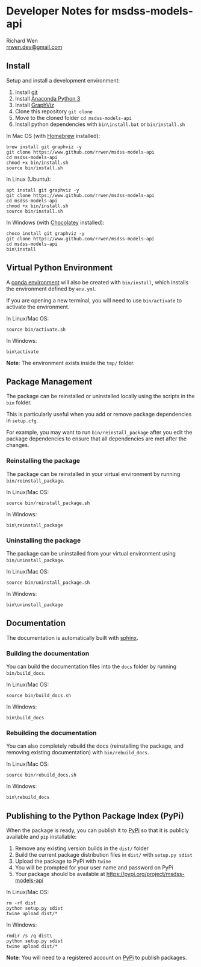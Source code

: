 # Developer Notes for msdss-models-api

Richard Wen  
rrwen.dev@gmail.com

## Install

Setup and install a development environment:

1. Install [git](https://git-scm.com/)
2. Install [Anaconda Python 3](https://www.anaconda.com/distribution/)
3. Install [GraphViz](https://www.graphviz.org/)
4. Clone this repository `git clone`
5. Move to the cloned folder `cd msdss-models-api`
6. Install python dependencies with `bin\install.bat` or `bin/install.sh`

In Mac OS (with [Homebrew](https://brew.sh/) installed):

```
brew install git graphviz -y
git clone https://www.github.com/rrwen/msdss-models-api
cd msdss-models-api
chmod +x bin/install.sh
source bin/install.sh
```

In Linux (Ubuntu):

```
apt install git graphviz -y
git clone https://www.github.com/rrwen/msdss-models-api
cd msdss-models-api
chmod +x bin/install.sh
source bin/install.sh
```

In Windows (with [Chocolatey](https://chocolatey.org/) installed):

```
choco install git graphviz -y
git clone https://www.github.com/rrwen/msdss-models-api
cd msdss-models-api
bin\install
```

## Virtual Python Environment

A [conda environment](https://docs.conda.io/projects/conda/en/latest/user-guide/tasks/manage-environments.html#creating-an-environment-with-commands) will also be created with `bin/install`, which installs the environment defined by `env.yml`.

If you are opening a new terminal, you will need to use `bin/activate` to activate the environment.

In Linux/Mac OS:

```
source bin/activate.sh
```

In Windows:

```
bin\activate
```

**Note**: The environment exists inside the `tmp/` folder.

## Package Management

The package can be reinstalled or uninstalled locally using the scripts in the `bin` folder.

This is particularly useful when you add or remove package dependencies in `setup.cfg`.

For example, you may want to run `bin/reinstall_package` after you edit the package dependencies to ensure that all dependencies are met after the changes.

### Reinstalling the package

The package can be reinstalled in your virtual environment by running `bin/reinstall_package`.

In Linux/Mac OS:

```
source bin/reinstall_package.sh
```

In Windows:

```
bin\reinstall_package
```

### Uninstalling the package

The package can be uninstalled from your virtual environment using `bin/uninstall_package`.

In Linux/Mac OS:

```
source bin/uninstall_package.sh
```

In Windows:

```
bin\uninstall_package
```

## Documentation

The documentation is automatically built with [sphinx](http://www.sphinx-doc.org/en/master/).

### Building the documentation

You can build the documentation files into the `docs` folder by running `bin/build_docs`.

In Linux/Mac OS:

```
source bin/build_docs.sh
```

In Windows:

```
bin\build_docs
```

### Rebuilding the documentation

You can also completely rebuild the docs (reinstalling the package, and removing existing documentation) with `bin/rebuild_docs`.

In Linux/Mac OS:

```
source bin/rebuild_docs.sh
```

In Windows:

```
bin\rebuild_docs
```

## Publishing to the Python Package Index (PyPi)

When the package is ready, you can publish it to [PyPi](https://pypi.org/) so that it is publicly available and `pip` installable:

1. Remove any existing version builds in the `dist/` folder
2. Build the current package distribution files in `dist/` with `setup.py sdist`
3. Upload the package to PyPi with `twine`
4. You will be prompted for your user name and password on PyPi
5. Your package should be available at https://pypi.org/project/msdss-models-api

In Linux/Mac OS:

```
rm -rf dist
python setup.py sdist
twine upload dist/*
```

In Windows:

```
rmdir /s /q dist\
python setup.py sdist
twine upload dist/*
```

**Note**: You will need to a registered account on [PyPi](https://pypi.org/) to publish packages.